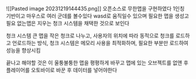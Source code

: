 ![[Pasted image 20231219144435.png]]
오픈소스로 무한맵을 구현하였다
1인칭 기반이고 마우스로 여러 군데를 볼수있다
wasd로 움직일수 있으며 필요한 맵을 생성고 필요 없는맵은 지우는 청크 시스템을 채택한 것으로 보인다

청크 시스템
	큰 맵을 작은 청크로 나누고, 사용자의 위치에 따라 동적으로 청크를 로드하고 언로드하는 방식,
	청크 시스템은 메모리 사용을 최적화하며, 필요한 부분만 로드하여 성능을 향상시킴

끝나고 해야할 것은 이 울퉁불퉁한 맵을 평평하게 바꾸고 맵에 있는 오브젝트를 없앤 후 플레이어를 오토바이로 바꾼 후 데이터를 넣어야한다




	